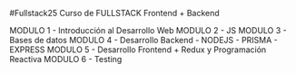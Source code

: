 #Fullstack25
Curso de FULLSTACK Frontend + Backend 

MODULO 1 - Introducción al Desarrollo Web
MODULO 2 - JS
MODULO 3 - Bases de datos
MODULO 4 - Desarrollo Backend - NODEJS - PRISMA - EXPRESS
MODULO 5 - Desarrollo Frontend + Redux y Programación Reactiva
MODULO 6 - Testing
